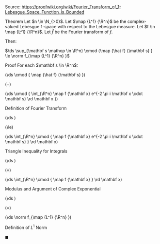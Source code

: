 # 

Source: https://proofwiki.org/wiki/Fourier_Transform_of_1-Lebesgue_Space_Function_is_Bounded

Theorem
Let $n \in \N_{>0}$.
Let $\map {L^1} {\R^n}$ be the complex-valued Lebesgue $1$-space with respect to the Lebesgue measure.
Let $f \in \map {L^1} {\R^n}$.
Let $\hat f$ be the Fourier transform of $f$.

Then:

$\ds \sup_{\mathbf s \mathop \in \R^n} \cmod {\map {\hat f} {\mathbf s} } \le \norm f_{\map {L^1} {\R^n} }$


Proof
For each $\mathbf s \in \R^n$:














\(\ds \cmod { \map {\hat f} {\mathbf s} }\)

\(=\)







\(\ds \cmod { \int_{\R^n} \map f {\mathbf x} e^{-2 \pi i \mathbf x \cdot \mathbf s} \rd \mathbf x }\)





Definition of Fourier Transform














\(\ds \)

\(\le\)







\(\ds \int_{\R^n} \cmod { \map f {\mathbf x} e^{-2 \pi i \mathbf x \cdot \mathbf s} } \rd \mathbf x\)





Triangle Inequality for Integrals














\(\ds \)

\(=\)







\(\ds \int_{\R^n} \cmod { \map f {\mathbf x} } \rd \mathbf x\)





Modulus and Argument of Complex Exponential














\(\ds \)

\(=\)







\(\ds \norm f_{\map {L^1} {\R^n} }\)





Definition of $L^1$ Norm



$\blacksquare$





